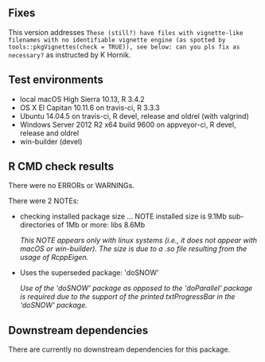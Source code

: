 ## Fixes
This version addresses `These (still?) have files with vignette-like filenames with no identifiable vignette engine (as spotted by tools::pkgVignettes(check = TRUE)), see below: can you pls fix as necessary?` as instructed by K Hornik.

## Test environments
* local macOS High Sierra 10.13, R 3.4.2
* OS X El Capitan 10.11.6 on travis-ci, R 3.3.3 
* Ubuntu 14.04.5 on travis-ci, R devel, release and oldrel (with valgrind)
* Windows Server 2012 R2 x64 build 9600 on appveyor-ci, R devel, release and oldrel 
* win-builder (devel)

## R CMD check results
There were no ERRORs or WARNINGs. 

There were 2 NOTEs:

* checking installed package size ... NOTE
  installed size is  9.1Mb
  sub-directories of 1Mb or more:
    libs   8.6Mb 
  
  *This NOTE appears only with linux systems (i.e., it does not appear with macOS or win-builder). The size is due to a .so file resulting from the usage of RcppEigen.*

* Uses the superseded package: 'doSNOW'

  *Use of the 'doSNOW' package as opposed to the 'doParallel' package is required due to the support of the printed txtProgressBar in the 'doSNOW' package.*
  
## Downstream dependencies
There are currently no downstream dependencies for this package.
